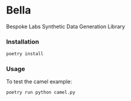 # Bella

Bespoke Labs Synthetic Data Generation Library

### Installation

```bash
poetry install
```

### Usage

To test the camel example:

```bash
poetry run python camel.py
```
